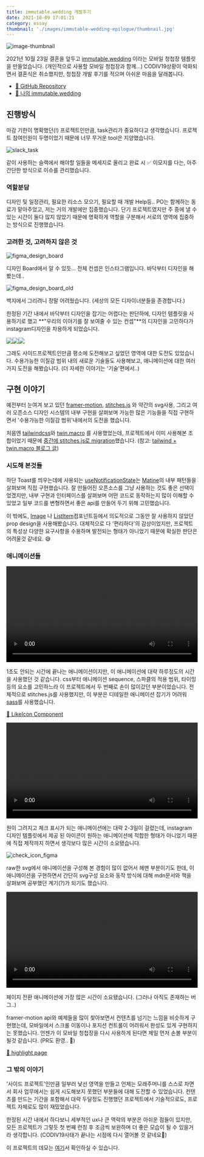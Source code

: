 ```yaml
---
title: immutable.wedding 개발후기
date: 2021-10-09 17:01:21
category: essay
thumbnail: './images/immutable-wedding-epilogue/thumbnail.jpg'
---
```


![image-thumbnail](./images/immutable-wedding-epilogue/thumbnail.jpg)

2021년 10월 23일 결혼을 앞두고 [immutable.wedding](http://immutable.wedding) 이라는 모바일 청첩장 템플릿을 만들었습니다. (개인적으로 사용할 모바일 청첩장과 함께...) CODIV19상황이 악화되면서 결혼식은 취소했지만, 청첩장 개발 후기를 적으며 아쉬운 마음을 달래봅니다.

- [🔗 GitHub Repository](https://github.com/soyoung210/immutable.wedding)
- [🐝 나의 immutable.wedding](https://immutable-wedding-git-js-weddinglog-soso02.vercel.app/)

## 진행방식

마감 기한이 명확했던(!) 프로젝트인만큼, task관리가 중요하다고 생각했습니다. 프로젝트 참여인원이 두명이었기 때문에 너무 무거운 tool은 지양했습니다.

![slack_task](./images/immutable-wedding-epilogue/slack_task.jpg)

같이 사용하는 슬랙에서 해야할 일들을 메세지로 올리고 완료 시 ✅ 이모지를 다는, 아주 간단한 방식으로 이슈를 관리했습니다.

### 역할분담

디자인 및 일정관리, 필요한 리소스 모으기, 필요할 때 개발 Help등.. PO는 함께하는 동료가 맡아주었고, 저는 거의 개발에만 집중했습니다. 단기 프로젝트였지만 주 중에 낼 수 있는 시간이 둘다 많지 않았기 때문에 명확하게 역할을 구분해서 서로의 영역에 집중하는 방식으로 진행했습니다.

### 고려한 것, 고려하지 않은 것

![figma_design_board](./images/immutable-wedding-epilogue/figma_design_board.png)

디자인 Board에서 알 수 있듯... 전체 컨셉은 인스타그램입니다. 바닥부터 디자인을 해봤는데..

![figma_design_board_old](./images/immutable-wedding-epilogue/figma_design_board_old.png)

백지에서 그리려니 정말 어려웠습니다. (세상의 모든 디자이너분들을 존경합니다.)

한정된 기간 내에서 바닥부터 디자인을 잡기는 어렵다는 판단하에, 디자인 템플릿을 사용하기로 했고 **"우리의 이야기를 잘 보여줄 수 있는 컨셉"**의 디자인을 고민하다가 instagram디자인을 차용하게 되었습니다.

<div style='display:flex;'>
  <img src='./images/immutable-wedding-epilogue/sparkle_heart.gif' />
  <img src='./images/immutable-wedding-epilogue/check.gif' />
  <img src='./images/immutable-wedding-epilogue/page_animation.gif' />
</div>

그래도 사이드프로젝트인만큼 평소에 도전해보고 싶었던 영역에 대한 도전도 있었습니다. 수용가능한 이질감 범위 내의 새로운 기술들도 사용해보고, 애니메이션에 대한 여러가지 도전을 해봤습니다. (더 자세한 이야기는 '기술'편에서..)

## 구현 이야기

예전부터 눈여겨 보고 있던 [framer-motion](https://www.framer.com/motion/), [stitches.js](https://stitches.dev/) 와 약간의 svg사용, 그리고 여러 오픈소스 디자인 시스템의 내부 구현을 살펴보며 가능한 많은 기능들을 직접 구현하면서 '수용가능한 이질감 범위'내에서의 도전을 했습니다.

처음엔 [tailwindcss](https://tailwindcss.com/)와 [twin.macro](https://github.com/ben-rogerson/twin.macro) 를 사용했었는데, 프로젝트에서 이미 사용해본 조합이었기 때문에 [중간에 stitches.js로 migration](https://github.com/SoYoung210/immutable.wedding/pull/10)했습니다. (참고: [tailwind + twin.macro 블로그 글](https://so-so.dev/web/tailwindcss-w-twin-macro-emotion/))

### 시도해 본것들

하단 Toast를 띄우는데에 사용되는 [useNotificationState](https://github.com/SoYoung210/immutable.wedding/blob/456d9ab020/src/components/notification/useNotificationState.ts)는 [Matine](https://mantine.dev/)의 내부 패턴들을 살펴보며 직접 구현했습니다. 잘 만들어진 오픈소스를 그냥 사용하는 것도 좋은 선택이었겠지만, 내부 구현과 인터페이스를 살펴보며 어떤 코드로 동작하는지 많이 이해할 수 있었고 일부 코드를 변형하면서 좋은 api를 만들어 두기 위해 고민했습니다.

이 밖에도,  [Image](https://github.com/SoYoung210/immutable.wedding/blob/456d9ab020/src/components/image/index.tsx) 나 [ListItem](https://github.com/SoYoung210/immutable.wedding/blob/456d9ab020/src/components/list/ListItem.tsx)컴포넌트등에서 의도적으로 그동안 잘 사용하지 않았던 prop design을 사용해봤습니다. 대체적으로 다 '편리하다'의 감상이었지만, 프로젝트의 특성상 다양한 요구사항을 수용하며 발전되는 형태가 아니었기 때문에 확실한 판단은 어려울것 같네요. 😅

### 애니메이션들

<video style="width:100%;" poster="" controls="true" allowfullscreen="true">
  <source src="./images/immutable-wedding-epilogue/sparkle_heart.mp4" type="video/mp4">
</video>

1초도 안되는 시간에 끝나는 애니메이션이지만, 이 애니메이션에 대략 하루정도의 시간을 사용했던 것 같습니다. css부터 애니메이션 sequence, 스파클의 적용 범위, 타이밍 등의 요소를 고민하느라 이 프로젝트에서 두 번째로 손이 많이갔던 부분이었습니다. 전체적으로 stitches.js를 사용했지만, 이 부분은 디테일한 애니메이션 잡기가 어려워 [sass](https://sass-lang.com/documentation)를 사용했습니다. 

[🔗 LikeIcon Component](https://github.com/SoYoung210/immutable.wedding/blob/456d9ab020/src/pages/feeds/components/feed/icon/LikeIcon.tsx)

<video style="width:100%;" poster="" controls="true" allowfullscreen="true">
  <source src="./images/immutable-wedding-epilogue/check_video.mp4" type="video/mp4">
</video>

원이 그려지고 체크 표시가 되는 애니메이션에는 대략 2-3일이 걸렸는데, instagram 디자인 템플릿에서 제공 된 아이콘이 원하는 애니메이션에 적합한 형태가 아니었기 때문에 직접 제작까지 하면서 생각보다 많은 시간이 소요됐습니다.

![check_icon_figma](./images/immutable-wedding-epilogue/check_icon_figma.png)

raw한 svg에서 애니메이션을 구성해 본 경험이 많이 없어서 헤맨 부분이기도 한데, 이 애니메이션을 구현하면서 간단히 svg구성 요소와 동작 방식에 대해 mdn문서와 책을 살펴보며 공부했던 계기(?)가 되기도 했습니다.

<video style="width:100%;" poster="" controls="true" allowfullscreen="true">
  <source src="./images/immutable-wedding-epilogue/paginate_animation_video.mp4" type="video/mp4">
</video>

페이지 전환 애니메이션에 가장 많은 시간이 소요됐습니다. (그러나 아직도 존재하는 버그..)

framer-motion api와 예제들을 많이 찾아보면서 컨텐츠를 넘기는 느낌을 비슷하게 구현했는데, 모바일에서 스크롤 이동이나 포지션 컨트롤이 어려워서 완성도 있게 구현하지는 못했습니다. 언젠가 이 모바일 청첩장을 다시 사용하게 된다면 제일 먼저 손볼 부분이 될것 같습니다. (PR도 환영.. 🙌)

[🔗 highlight page](https://github.com/SoYoung210/immutable.wedding/blob/main/pages/highlights/%5Bid%5D.tsx)

### 그 밖의 이야기

'사이드 프로젝트'인만큼 일부러 낯선 영역을 만들고 언제는 모래주머니를 스스로 차면서 회사 업무에서는 쉽게 시도해보지 못했던 부분들에 대해 도전할 수 있었습니다. 컨텐츠를 만드는 기간을 포함해서 대략 두달정도 진행했던 프로젝트에서 기술적으로도, 프로젝트 자체로도 많이 재밌었습니다.

한정된 시간 내에서 하다보니 세부적인 ux나 큰 맥락의 부분은 아쉬운 점들이 있지만, 모든 프로젝트가 그렇듯 첫 번째 런칭 후 조금씩 보완하며 더 좋은 모습이 될 수 있을거라 생각합니다. (CODIV19사태가 끝나는 시점에 다시 열어볼 것 같네요🥲)

이 프로젝트의 데모는 [여기](https://immutable-wedding-git-js-weddinglog-soso02.vercel.app/)서 확인하실 수 있습니다.
